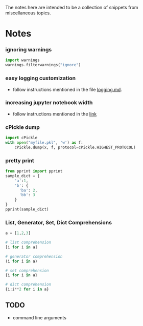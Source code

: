 The notes here are intended to be a collection of snippets from miscellaneous topics.

# Notes

### ignoring warnings  
```python
import warnings
warnings.filterwarnings("ignore")
```


### easy logging customization
* follow instructions mentioned in the file [logging.md](logging.md).


### increasing jupyter notebook width
  * follow instructions mentioned in the [link](http://stackoverflow.com/questions/21971449/how-do-i-increase-the-cell-width-of-the-ipython-notebook-in-my-browser)


### cPickle dump
```python
import cPickle
with open("myfile.pkl", 'w') as f:
    cPickle.dump(x, f, protocol=cPickle.HIGHEST_PROTOCOL)
```


### pretty print
```python
from pprint import pprint
sample_dict = {
    'a':1,
    'b': {
      'ba': 2,
      'bb': 3
    }
}
pprint(sample_dict)
```


### List, Generator, Set, Dict Comprehensions
```python
a = [1,2,3]

# list comprehension
[i for i in a]

# generator comprehension  
(i for i in a)

# set comprehension
{i for i in a}

# dict comprehension
{i:i**2 for i in a}
```

## TODO
* command line arguments
